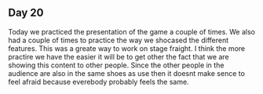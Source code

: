 ## Day 20

Today we practiced the presentation of the game a couple of times. We also had a couple of times to practice the way we shocased the different features. 
This was a greate way to work on stage fraight. I think the more practire we have the easier it will be to get other the fact that we are showing this content to other people. 
Since the other people in the audience are also in the same shoes as use then it doesnt make sence to feel afraid because everebody probably feels the same. 
